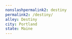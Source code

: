 ```yaml
---
﻿nonslashpermalink2: destiny
permalink2: /destiny/
alley: Destiny
city: Portland
state: Maine
---
```

